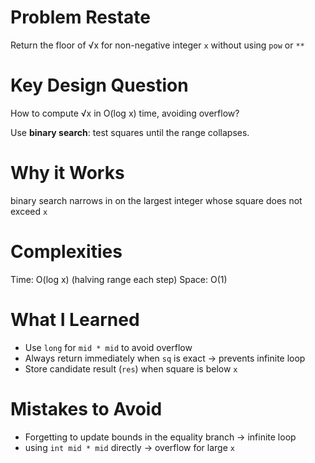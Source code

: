 # Problem Restate
Return the floor of √x for non-negative integer `x` without using `pow` or `**`

# Key Design Question
How to compute √x in O(log x) time, avoiding overflow?

Use **binary search**: test squares until the range collapses.

# Why it Works
binary search narrows in on the largest integer whose square does not exceed `x`

# Complexities
Time: O(log x) (halving range each step)
Space: O(1)

# What I Learned
- Use `long` for `mid * mid` to avoid overflow
- Always return immediately when `sq` is exact -> prevents infinite loop
- Store candidate result (`res`) when square is below `x`

# Mistakes to Avoid
- Forgetting to update bounds in the equality branch -> infinite loop
- using `int mid * mid` directly -> overflow for large `x`

